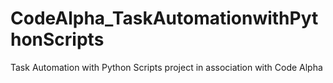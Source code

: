 # CodeAlpha_TaskAutomationwithPythonScripts
Task Automation with Python Scripts project in association with Code Alpha
